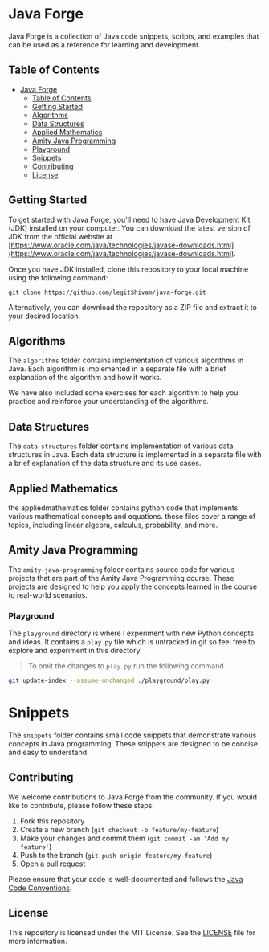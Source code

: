 # Java Forge

Java Forge is a collection of Java code snippets, scripts, and examples that can be used as a reference for learning and development.

## Table of Contents
 
- [Java Forge](#java-forge)
  - [Table of Contents](#table-of-contents)
  - [Getting Started](#getting-started)
  - [Algorithms](#algorithms)
  - [Data Structures](#data-structures)
  - [Applied Mathematics](#applied-mathematics)
  - [Amity Java Programming](#amity-java-programming)
  - [Playground](#playground)
  - [Snippets](#snippets)
  - [Contributing](#contributing)
  - [License](#license)

## Getting Started

To get started with Java Forge, you'll need to have Java Development Kit (JDK) installed on your computer. You can download the latest version of JDK from the official website at [https://www.oracle.com/java/technologies/javase-downloads.html](https://www.oracle.com/java/technologies/javase-downloads.html).

Once you have JDK installed, clone this repository to your local machine using the following command:

```
git clone https://github.com/legitShivam/java-forge.git
```

Alternatively, you can download the repository as a ZIP file and extract it to your desired location.

## Algorithms

The `algorithms` folder contains implementation of various algorithms in Java. Each algorithm is implemented in a separate file with a brief explanation of the algorithm and how it works.

We have also included some exercises for each algorithm to help you practice and reinforce your understanding of the algorithms.

## Data Structures

The `data-structures` folder contains implementation of various data structures in Java. Each data structure is implemented in a separate file with a brief explanation of the data structure and its use cases.

## Applied Mathematics

the appliedmathematics folder contains python code that implements various mathematical concepts and equations. these files cover a range of topics, including linear algebra, calculus, probability, and more.

## Amity Java Programming

The `amity-java-programming` folder contains source code for various projects that are part of the Amity Java Programming course. These projects are designed to help you apply the concepts learned in the course to real-world scenarios.

### Playground

The `playground` directory is where I experiment with new Python concepts and ideas. It contains a `play.py` file which is untracked in git so feel free to explore and experiment in this directory.

> To omit the changes to `play.py` run the following command

``` Bash
git update-index --assume-unchanged ./playground/play.py
```

# Snippets

The `snippets` folder contains small code snippets that demonstrate various concepts in Java programming. These snippets are designed to be concise and easy to understand.

## Contributing

We welcome contributions to Java Forge from the community. If you would like to contribute, please follow these steps:

1. Fork this repository
2. Create a new branch (`git checkout -b feature/my-feature`)
3. Make your changes and commit them (`git commit -am 'Add my feature'`)
4. Push to the branch (`git push origin feature/my-feature`)
5. Open a pull request

Please ensure that your code is well-documented and follows the [Java Code Conventions](https://www.oracle.com/java/technologies/javase/codeconventions-introduction.html).

## License

This repository is licensed under the MIT License. See the [LICENSE](LICENSE) file for more information.
